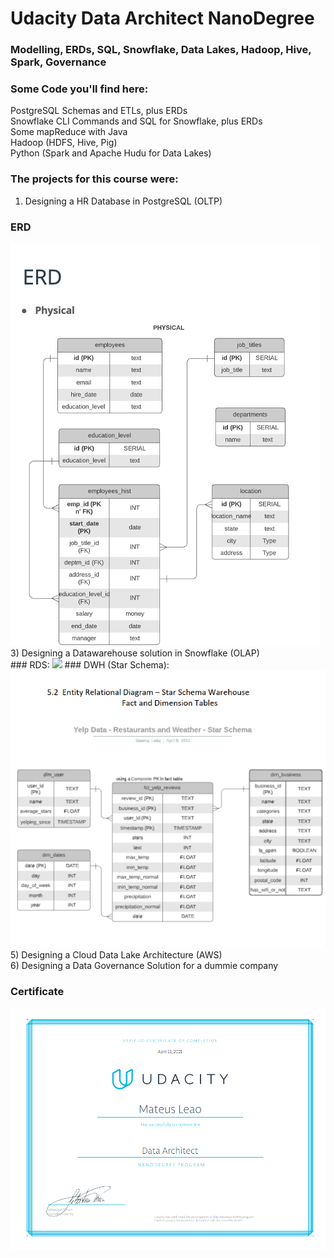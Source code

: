 # Udacity Data Architect NanoDegree

### Modelling, ERDs, SQL, Snowflake, Data Lakes, Hadoop, Hive, Spark, Governance

### Some Code you'll find here:
PostgreSQL Schemas and ETLs, plus ERDs <br>
Snowflake CLI Commands and SQL for Snowflake, plus ERDs<br>
Some mapReduce with Java<br>
Hadoop (HDFS, Hive, Pig)<br>
Python (Spark and Apache Hudu for Data Lakes)


### The projects for this course were:
1) Designing a HR Database in PostgreSQL (OLTP)<br>
### ERD
<img src="1.Design_HR_DB_Pgresql_Project/ERD_HR_3NF.png">
3) Designing a Datawarehouse solution in Snowflake (OLAP)<br> 
### RDS:
<img src="2.Data_Warehouses_Snowflake_Project/RDS_DWH_Yelp_Reviews.png">
### DWH (Star Schema):
<img src="2.Data_Warehouses_Snowflake_Project/ERD_DWH_Yelp_Reviews.png">
5) Designing a Cloud Data Lake Architecture (AWS)<br>
6) Designing a Data Governance Solution for a dummie company

### Certificate
<img src="certificate.png">
